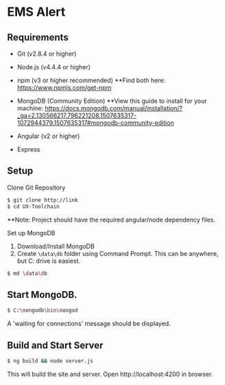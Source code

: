 # EMS Alert


## Requirements
- Git (v2.8.4 or higher)

- Node.js (v4.4.4 or higher) 
- npm (v3 or higher recommended)
**Find both here: https://www.npmjs.com/get-npm

- MongoDB (Community Edition)
**View this guide to install for your machine: https://docs.mongodb.com/manual/installation/?_ga=2.130566217.796221208.1507635317-1072944379.1507635317#mongodb-community-edition

- Angular (v2 or higher)
- Express


## Setup
Clone Git Repository
```bash
$ git clone http://link
$ cd UX-Toolchain
```
**Note: Project should have the required angular/node dependency files. 


Set up MongoDB
1. Download/Install MongoDB
2. Create `\data\db` folder using Command Prompt.  This can be anywhere, but C: drive is easiest.
```bash
$ md \data\db
```



## Start MongoDB.
```bash
$ C:\mongodb\bin\mongod
```
A 'waiting for connections' message should be displayed.


## Build and Start Server
```bash
$ ng build && node server.js
```
This will build the site and server. Open http://localhost:4200 in browser.
